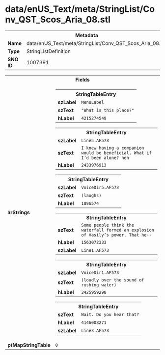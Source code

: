 <h1>data/enUS_Text/meta/StringList/Conv_QST_Scos_Aria_08.stl</h1><table><tr><th colspan="100%">Metadata</th></tr><tr><td><b>Name</b></td><td>data/enUS_Text/meta/StringList/Conv_QST_Scos_Aria_08.stl</td></tr><tr><td><b>Type</b></td><td>StringListDefinition</td></tr><tr><td><b>SNO ID</b></td><td>1007391</td></tr></table>

<table><tr><th colspan="100%">Fields</th></tr><tr><td><b>arStrings</b></td><td><table><tr><th colspan="100%">StringTableEntry</th></tr><tr><td><b>szLabel</b></td><td><code>MenuLabel</code></td></tr><tr><td><b>szText</b></td><td><code>"What is this place?"</code></td></tr><tr><td><b>hLabel</b></td><td><code>4215274549</code></td></tr></table>


<table><tr><th colspan="100%">StringTableEntry</th></tr><tr><td><b>szLabel</b></td><td><code>Line5.AF573</code></td></tr><tr><td><b>szText</b></td><td><code>I knew having a companion would be beneficial. What if I’d been alone? heh</code></td></tr><tr><td><b>hLabel</b></td><td><code>2433976913</code></td></tr></table>


<table><tr><th colspan="100%">StringTableEntry</th></tr><tr><td><b>szLabel</b></td><td><code>VoiceDir5.AF573</code></td></tr><tr><td><b>szText</b></td><td><code>(laughs)</code></td></tr><tr><td><b>hLabel</b></td><td><code>1896574</code></td></tr></table>


<table><tr><th colspan="100%">StringTableEntry</th></tr><tr><td><b>szText</b></td><td><code>Some people think the waterfall formed an explosion of Vasily’s power. That he--</code></td></tr><tr><td><b>hLabel</b></td><td><code>1563072333</code></td></tr><tr><td><b>szLabel</b></td><td><code>Line1.AF573</code></td></tr></table>


<table><tr><th colspan="100%">StringTableEntry</th></tr><tr><td><b>szLabel</b></td><td><code>VoiceDir1.AF573</code></td></tr><tr><td><b>szText</b></td><td><code>(loudly over the sound of rushing water)</code></td></tr><tr><td><b>hLabel</b></td><td><code>3425959290</code></td></tr></table>


<table><tr><th colspan="100%">StringTableEntry</th></tr><tr><td><b>szText</b></td><td><code>Wait. Do you hear that?</code></td></tr><tr><td><b>hLabel</b></td><td><code>4146008271</code></td></tr><tr><td><b>szLabel</b></td><td><code>Line3.AF573</code></td></tr></table>


</td></tr><tr><td><b>ptMapStringTable</b></td><td><code>0</code></td></tr></table>

